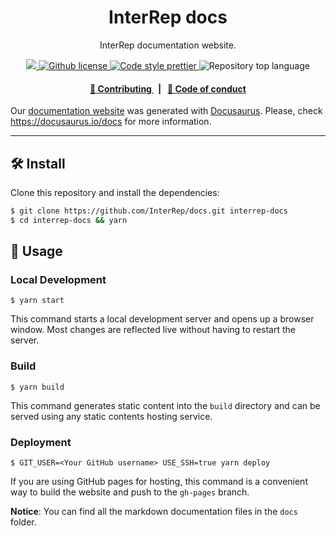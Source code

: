 <p align="center">
    <h1 align="center">
        InterRep docs
    </h1>
    <p align="center">InterRep documentation website.</p>
</p>

<p align="center">
    <a href="https://github.com/InterRep" target="_blank">
        <img src="https://img.shields.io/badge/project-InterRep-blue.svg?style=flat-square">
    </a>
    <a href="https://github.com/interrep/docs/blob/main/LICENSE" target="_blank">
        <img alt="Github license" src="https://img.shields.io/github/license/interrep/docs.svg?style=flat-square">
    </a>
    <a href="https://prettier.io/" target="_blank">
        <img alt="Code style prettier" src="https://img.shields.io/badge/code%20style-prettier-f8bc45?style=flat-square&logo=prettier">
    </a>
    <img alt="Repository top language" src="https://img.shields.io/github/languages/top/InterRep/docs?style=flat-square">
</p>

<div align="center">
    <h4>
        <a href="https://docs.interrep.link/contributing">
            👥 Contributing
        </a>
        <span>&nbsp;&nbsp;|&nbsp;&nbsp;</span>
        <a href="https://docs.interrep.link/code_of_conduct">
            🤝 Code of conduct
        </a>
    </h4>
</div>

Our [documentation website](https://docs.interrep.link) was generated with [Docusaurus](https://docusaurus.io/). Please, check https://docusaurus.io/docs for more information.

___

## 🛠 Install

Clone this repository and install the dependencies:

```bash
$ git clone https://github.com/InterRep/docs.git interrep-docs
$ cd interrep-docs && yarn
```

## 📜 Usage

### Local Development

```
$ yarn start
```

This command starts a local development server and opens up a browser window. Most changes are reflected live without having to restart the server.

### Build

```
$ yarn build
```

This command generates static content into the `build` directory and can be served using any static contents hosting service.

### Deployment

```
$ GIT_USER=<Your GitHub username> USE_SSH=true yarn deploy
```

If you are using GitHub pages for hosting, this command is a convenient way to build the website and push to the `gh-pages` branch.

**Notice**: You can find all the markdown documentation files in the `docs` folder.
